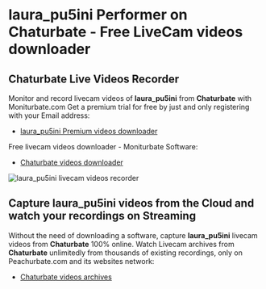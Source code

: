 # laura_pu5ini Performer on Chaturbate - Free LiveCam videos downloader

## Chaturbate Live Videos Recorder

Monitor and record livecam videos of **laura_pu5ini** from **Chaturbate** with Moniturbate.com
Get a premium trial for free by just and only registering with your Email address:
* [laura_pu5ini Premium videos downloader](https://moniturbate.com/request-demo-licence-key.html)

Free livecam videos downloader - Moniturbate Software:
* [Chaturbate videos downloader](https://moniturbate.com/moniturbate-download-software.html)

![laura_pu5ini livecam videos recorder](https://peachurnet.com/templates/moniturbate-software.png)


## Capture laura_pu5ini videos from the Cloud and watch your recordings on Streaming

Without the need of downloading a software, capture **laura_pu5ini** livecam videos from **Chaturbate** 100% online.
Watch Livecam archives from **Chaturbate** unlimitedly from thousands of existing recordings, only on Peachurbate.com and its websites network:
* [Chaturbate videos archives](https://peachurnet.com/)